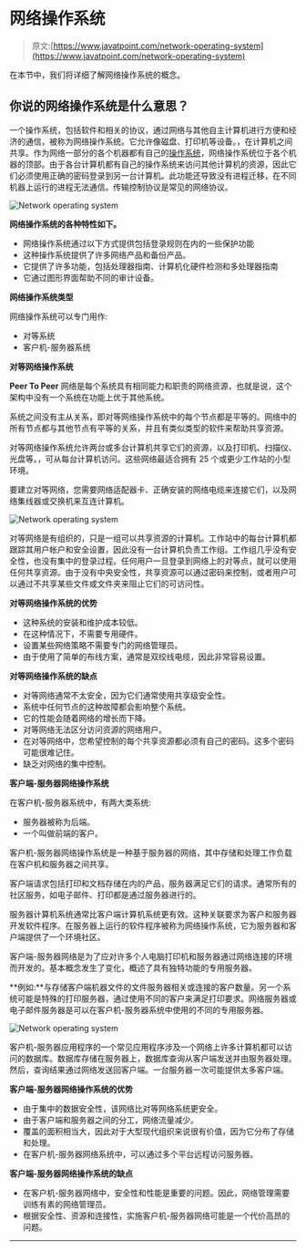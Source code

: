 # 网络操作系统

> 原文:[https://www.javatpoint.com/network-operating-system](https://www.javatpoint.com/network-operating-system)

在本节中，我们将详细了解网络操作系统的概念。

## 你说的网络操作系统是什么意思？

一个操作系统，包括软件和相关的协议，通过网络与其他自主计算机进行方便和经济的通信，被称为网络操作系统。它允许像磁盘、打印机等设备。，在计算机之间共享。作为网络一部分的各个机器都有自己的[操作系统](https://www.javatpoint.com/os-tutorial)，网络操作系统位于各个机器的顶部。由于各台计算机都有自己的操作系统来访问其他计算机的资源，因此它们必须使用正确的密码登录到另一台计算机。此功能还导致没有进程迁移，在不同机器上运行的进程无法通信。传输控制协议是常见的网络协议。

![Network operating system](../Images/e963a6b34857cbf3809a60e22f8a2acd.png)

**网络操作系统的各种特性如下。**

*   网络操作系统通过以下方式提供包括登录规则在内的一些保护功能
*   这种操作系统提供了许多网络产品和备份产品。
*   它提供了许多功能，包括处理器指南、计算机化硬件检测和多处理器指南
*   它通过图形界面帮助不同的审计设备。

**网络操作系统类型**

网络操作系统可以专门用作:

*   对等系统
*   客户机-服务器系统

**对等网络操作系统**

**Peer To Peer** 网络是每个系统具有相同能力和职责的网络资源，也就是说，这个架构中没有一个系统在功能上优于其他系统。

系统之间没有主从关系，即对等网络操作系统中的每个节点都是平等的。网络中的所有节点都与其他节点有平等的关系，并且有类似类型的软件来帮助共享资源。

对等网络操作系统允许两台或多台计算机共享它们的资源，以及打印机、扫描仪、光盘等。，可从每台计算机访问。这些网络最适合拥有 25 个或更少工作站的小型环境。

要建立对等网络，您需要网络适配器卡、正确安装的网络电缆来连接它们，以及网络集线器或交换机来互连计算机。

![Network operating system](../Images/98bfb87e3540852f02c20b6b65a5cf38.png)

对等网络是有组织的，只是一组可以共享资源的计算机。工作站中的每台计算机都跟踪其用户帐户和安全设置，因此没有一台计算机负责工作组。工作组几乎没有安全性，也没有集中的登录过程。任何用户一旦登录到网络上的对等点，就可以使用任何共享资源。由于没有中央安全性，共享资源可以通过密码来控制，或者用户可以通过不共享某些文件或文件夹来阻止它们的可访问性。

**对等网络操作系统的优势**

*   这种系统的安装和维护成本较低。
*   在这种情况下，不需要专用硬件。
*   设置某些网络策略不需要专门的网络管理员。
*   由于使用了简单的布线方案，通常是双绞线电缆，因此非常容易设置。

**对等网络操作系统的缺点**

*   对等网络通常不太安全，因为它们通常使用共享级安全性。
*   系统中任何节点的这种故障都会影响整个系统。
*   它的性能会随着网络的增长而下降。
*   对等网络无法区分访问资源的网络用户。
*   在对等网络中，您希望控制的每个共享资源都必须有自己的密码。这多个密码可能很难记住。
*   缺乏对网络的集中控制。

**客户端-服务器网络操作系统**

在客户机-服务器系统中，有两大类系统:

*   服务器被称为后端。
*   一个叫做前端的客户。

客户机-服务器网络操作系统是一种基于服务器的网络，其中存储和处理工作负载在客户机和服务器之间共享。

客户端请求包括打印和文档存储在内的产品，服务器满足它们的请求。通常所有的社区服务，如电子邮件、打印都是通过服务器进行的。

服务器计算机系统通常比客户端计算机系统更有效。这种关联要求为客户和服务器开发软件程序。在服务器上运行的软件程序被称为网络操作系统，它为服务器和客户端提供了一个环境社区。

客户端-服务器网络是为了应对许多个人电脑打印机和服务器通过网络连接的环境而开发的。基本概念发生了变化，概述了具有独特功能的专用服务器。

**例如:**与存储客户端机器文件的文件服务器相关或连接的客户数量。另一个系统可能是特殊的打印服务器，通过使用不同的客户来满足打印要求。网络服务器或电子邮件服务器是可以在客户机-服务器系统中使用的不同的专用服务器。

![Network operating system](../Images/0dc00646af5ccf007b66d279d6be67bf.png)

客户机-服务器应用程序的一个常见应用程序涉及一个网络上许多计算机都可以访问的数据库。数据库存储在服务器上，数据库查询从客户端发送并由服务器处理。然后，查询结果通过网络发送回客户端。一台服务器一次可能提供太多客户端。

**客户端-服务器网络操作系统的优势**

*   由于集中的数据安全性，该网络比对等网络系统更安全。
*   由于客户端和服务器之间的分工，网络流量减少。
*   覆盖的面积相当大，因此对于大型现代组织来说很有价值，因为它分布了存储和处理。
*   在客户机-服务器网络系统中，可以通过多个平台远程访问服务器。

**客户端-服务器网络操作系统的缺点**

*   在客户机-服务器网络中，安全性和性能是重要的问题。因此，网络管理需要训练有素的网络管理员。
*   根据安全性、资源和连接性，实施客户机-服务器网络可能是一个代价高昂的问题。

* * *